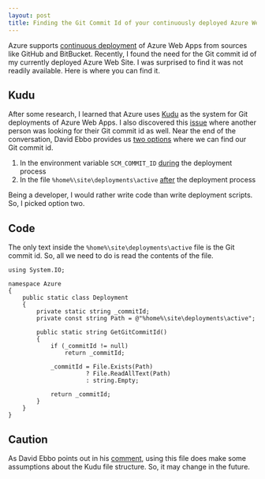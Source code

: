 ```yaml
---
layout: post
title: Finding the Git Commit Id of your continuously deployed Azure Web App
---
```


Azure supports [continuous deployment](https://azure.microsoft.com/en-us/documentation/articles/web-sites-publish-source-control/) of Azure Web Apps from sources like GitHub and BitBucket. Recently, I found the need for the Git commit id of my currently deployed Azure Web Site. I was surprised to find it was not readily available. Here is where you can find it.

Kudu
----

After some research, I learned that Azure uses [Kudu](https://github.com/projectkudu/kudu) as the system for Git deployments of Azure Web Apps. I also discovered this [issue](https://github.com/projectkudu/kudu/issues/1336) where another person was looking for their Git commit id as well. Near the end of the conversation, David Ebbo provides us [two options](https://github.com/projectkudu/kudu/issues/1336#issuecomment-55974966) where we can find our Git commit id. 

1. In the environment variable `SCM_COMMIT_ID` <u>during</u> the deployment process
2. In the file `%home%\site\deployments\active` <u>after</u> the deployment process

Being a developer, I would rather write code than write deployment scripts. So, I picked option two.

Code
----

The only text inside the `%home%\site\deployments\active` file is the Git commit id. So, all we need to do is read the contents of the file.

    using System.IO;

    namespace Azure
    {
        public static class Deployment
        {
            private static string _commitId;
            private const string Path = @"%home%\site\deployments\active";

            public static string GetGitCommitId()
            {
                if (_commitId != null)
                    return _commitId;

                _commitId = File.Exists(Path)
                          ? File.ReadAllText(Path)
                          : string.Empty;

                return _commitId;
            }
        }
    }

Caution
--------
As David Ebbo points out in his [comment](https://github.com/projectkudu/kudu/issues/1336#issuecomment-55974966), using this file does make some assumptions about the Kudu file structure. So, it may change in the future.